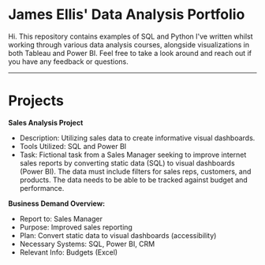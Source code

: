 # James Ellis' Data Analysis Portfolio

Hi. This repository contains examples of SQL and Python I've written whilst working through various data analysis courses, alongside visualizations in both Tableau and Power BI. Feel free to take a look around and reach out if you have any feedback or questions.

---
# Projects
**Sales Analysis Project**

- Description: Utilizing sales data to create informative visual dashboards.
- Tools Utilized: SQL and Power BI
- Task: Fictional task from a Sales Manager seeking to improve internet sales reports by converting static data (SQL) to visual dashboards (Power BI). The data must include filters for sales reps, customers, and products. The data needs to be able to be tracked against budget and performance. 

**Business Demand Overview:**
* Report to: Sales Manager
* Purpose: Improved sales reporting
* Plan: Convert static data to visual dashboards (accessibility)
* Necessary Systems: SQL, Power BI, CRM
* Relevant Info: Budgets (Excel)

